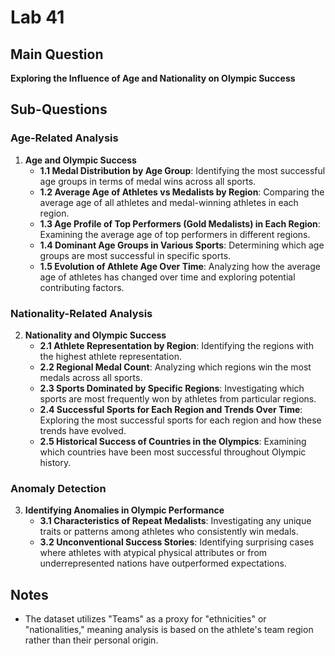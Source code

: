 # Lab 41

## Main Question

**Exploring the Influence of Age and Nationality on Olympic Success**

## Sub-Questions

### Age-Related Analysis

1. **Age and Olympic Success**
   - **1.1 Medal Distribution by Age Group**: Identifying the most successful age groups in terms of medal wins across all sports.
   - **1.2 Average Age of Athletes vs Medalists by Region**: Comparing the average age of all athletes and medal-winning athletes in each region.
   - **1.3 Age Profile of Top Performers (Gold Medalists) in Each Region**: Examining the average age of top performers in different regions.
   - **1.4 Dominant Age Groups in Various Sports**: Determining which age groups are most successful in specific sports.
   - **1.5 Evolution of Athlete Age Over Time**: Analyzing how the average age of athletes has changed over time and exploring potential contributing factors.

### Nationality-Related Analysis

2. **Nationality and Olympic Success**
   - **2.1 Athlete Representation by Region**: Identifying the regions with the highest athlete representation.
   - **2.2 Regional Medal Count**: Analyzing which regions win the most medals across all sports.
   - **2.3 Sports Dominated by Specific Regions**: Investigating which sports are most frequently won by athletes from particular regions.
   - **2.4 Successful Sports for Each Region and Trends Over Time**: Exploring the most successful sports for each region and how these trends have evolved.
   - **2.5 Historical Success of Countries in the Olympics**: Examining which countries have been most successful throughout Olympic history.

### Anomaly Detection

3. **Identifying Anomalies in Olympic Performance**
   - **3.1 Characteristics of Repeat Medalists**: Investigating any unique traits or patterns among athletes who consistently win medals.
   - **3.2 Unconventional Success Stories**: Identifying surprising cases where athletes with atypical physical attributes or from underrepresented nations have outperformed expectations.

## Notes

- The dataset utilizes "Teams" as a proxy for "ethnicities" or "nationalities," meaning analysis is based on the athlete's team region rather than their personal origin.
